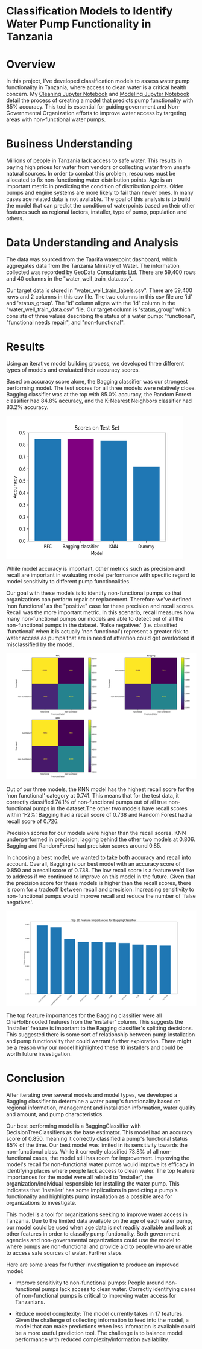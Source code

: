 # Classification Models to Identify Water Pump Functionality in Tanzania


# Overview

In this project, I've developed classification models to assess water pump functionality in Tanzania, where access to clean water is a critical health concern. My [Cleaning Jupyter Notebook](https://github.com/feelgd777/SQL_repo/blob/main/notebooks/Tanzanian_pumps_cleaning.ipynb) and [Modeling Jupyter Notebook](https://github.com/feelgd777/SQL_repo/blob/main/notebooks/Tanzanian_pumps_modeling.ipynb) detail the process of creating a model that predicts pump functionality with 85% accuracy. This tool is essential for guiding government and Non-Governmental Organization efforts to improve water access by targeting areas with non-functional water pumps.

# Business Understanding

Millions of people in Tanzania lack access to safe water. This results in paying high prices for water from vendors or collecting water from unsafe natural sources. In order to combat this problem, resources must be allocated to fix non-functioning water distribution points. Age is an important metric in predicting the condition of distribution points. Older pumps and engine systems are more likely to fail than newer ones. In many cases age related data is not available. The goal of this analysis is to build the model that can predict the condition of waterpoints based on their other features such as regional factors, installer, type of pump, population and others.

# Data Understanding and Analysis

The data was sourced from the Taarifa waterpoint dashboard, which aggregates data from the Tanzania Ministry of Water. The information collected was recorded by GeoData Consultants Ltd. There are 59,400 rows and 40 columns in the "water_well_train_data.csv".

Our target data is stored in "water_well_train_labels.csv". There are 59,400 rows and 2 columns in this csv file. The two columns in this csv file are 'id' and 'status_group'. The 'id' column aligns with the 'id' column in the "water_well_train_data.csv" file. Our target column is 'status_group' which consists of three values describing the status of a water pump: "functional", "functional needs repair", and "non-functional".

# Results

Using an iterative model building process, we developed three different types of models and evaluated their accuracy scores. 

Based on accuracy score alone, the Bagging classifier was our strongest performing model. The test scores for all three models were relatively close. Bagging classifier was at the top with 85.0% accuracy, the Random Forest classifier had 84.8% accuracy, and the K-Nearest Neighbors classifier had 83.2% accuracy.

<img src="./visualizations/Tanzanian-water-pumps/test_accuracy_scores.png" width="470" height="380">

While model accuracy is important, other metrics such as precision and recall are important in evaluating model performance with specific regard to model sensitivity to different pump functionalities.

Our goal with these models is to identify non-functional pumps so that organizations can perform repair or replacement. Therefore we've defined 'non functional' as the "positive" case for these precision and recall scores. Recall was the more important metric. In this scenario, recall measures how many non-functional pumps our models are able to detect out of all the non-functional pumps in the dataset. 'False negatives' (i.e. classified 'functional' when it is actually 'non functional') represent a greater risk to water access as pumps that are in need of attention could get overlooked if misclassified by the model.

![Confusion Matrices](./visualizations/Tanzanian-water-pumps/confusion_matrices.png)


Out of our three models, the KNN model has the highest recall score for the 'non functional' category at 0.741. This means that for the test data, it correctly classified 74.1% of non-functional pumps out of all true non-functional pumps in the dataset.The other two models have recall scores within 1-2%: Bagging had a recall score of 0.738 and Random Forest had a recall score of 0.726.

Precision scores for our models were higher than the recall scores. KNN underperformed in precision, lagging behind the other two models at 0.806. Bagging and RandomForest had precision scores around 0.85.

In choosing a best model, we wanted to take both accuracy and recall into account. Overall, Bagging is our best model with an accuracy score of 0.850 and a recall score of 0.738. The low recall score is a feature we'd like to address if we continued to improve on this model in the future. Given that the precision score for these models is higher than the recall scores, there is room for a tradeoff between recall and precision. Increasing sensitivity to non-functional pumps would improve recall and reduce the number of 'false negatives'.

![Top Feature Importances](./visualizations/Tanzanian-water-pumps/bagging_importances.png)

The top feature importances for the Bagging classifier were all OneHotEncoded features from the 'installer' column. This suggests the 'installer' feature is important to the Bagging classifier's splitting decisions. This suggested there is some sort of relationship between pump installation 
and pump functionality that could warrant further exploration. There might be a reason why our model highlighted these 10 installers and could be worth 
future investigation.


# Conclusion

After iterating over several models and model types, we developed a Bagging classifier to determine a water pump's functionality based on regional information, management and installation information, water quality and amount, and pump characteristics.

Our best performing model is a BaggingClassifier with DecisionTreeClassifiers as the base estimator. This model had an accuracy score of 0.850, meaning it correctly classified a pump's functional status 85% of the time. Our best model was limited in its sensitivity towards the non-functional class. While it correctly classified 73.8% of all non-functional cases, the model still has room for improvement. Improving the model's recall for non-functional water pumps would improve its efficacy in identifying places where people lack access to clean water. The top feature importances for the model were all related to 'installer', the organization/individual responsible for installing the water pump. This indicates that 'installer' has some implications in predicting a pump's functionality and highlights pump installation as a possible area for organizations to investigate.

This model is a tool for organizations seeking to improve water access in Tanzania. Due to the limited data available on the age of each water pump, our model could be used when age data is not readily available and look at other features in order to classify pump funtionality. Both government agencies and non-governmental organizations could use the model to where pumps are non-functional and provide aid to people who are unable to access safe sources of water.
Further steps

Here are some areas for further investigation to produce an improved model:

- Improve sensitivity to non-functional pumps: People around non-functional pumps lack access to clean water. Correctly identifying cases of non-functional pumps is critical to improving water access for Tanzanians.

- Reduce model complexity: The model currently takes in 17 features. Given the challenge of collecting information to feed into the model, a model that can make predictions when less infomation is available could be a more useful prediction tool. The challenge is to balance model performance with reduced complexity/information availability.


